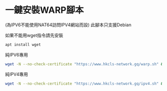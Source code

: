 # 一鍵安裝WARP腳本
(為IPV6不能使用NAT64訪問IPV4網站而設)
此腳本只支援Debian

如果不能用wget指令請先安裝
```bash
apt install wget
```
純IPV6專用
```bash
wget -N --no-check-certificate "https://www.hkcls-network.gq/warp.sh" && chmod +x warp.sh && ./warp.sh
```
純IPV4專用
```bash
wget -N --no-check-certificate "https://www.hkcls-network.gq/ipv4.sh" && chmod +x warp.sh && ./warp.sh
```
